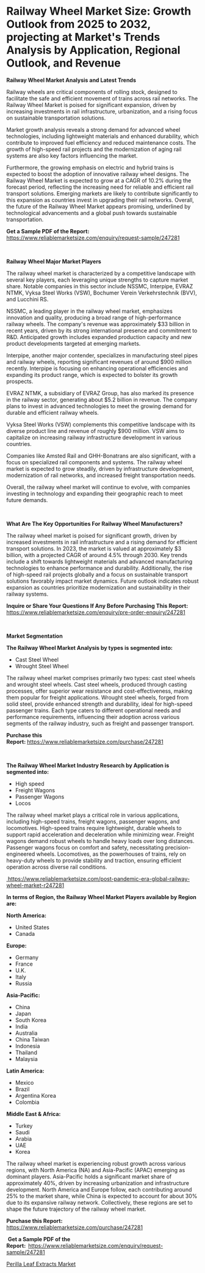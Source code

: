 <p><h1>Railway Wheel Market Size: Growth Outlook from 2025 to 2032, projecting at Market's Trends Analysis by Application, Regional Outlook, and Revenue</h1></p><p><strong>Railway Wheel Market Analysis and Latest Trends</strong></p>
<p><p>Railway wheels are critical components of rolling stock, designed to facilitate the safe and efficient movement of trains across rail networks. The Railway Wheel Market is poised for significant expansion, driven by increasing investments in rail infrastructure, urbanization, and a rising focus on sustainable transportation solutions. </p><p>Market growth analysis reveals a strong demand for advanced wheel technologies, including lightweight materials and enhanced durability, which contribute to improved fuel efficiency and reduced maintenance costs. The growth of high-speed rail projects and the modernization of aging rail systems are also key factors influencing the market.</p><p>Furthermore, the growing emphasis on electric and hybrid trains is expected to boost the adoption of innovative railway wheel designs. The Railway Wheel Market is expected to grow at a CAGR of 10.2% during the forecast period, reflecting the increasing need for reliable and efficient rail transport solutions. Emerging markets are likely to contribute significantly to this expansion as countries invest in upgrading their rail networks. Overall, the future of the Railway Wheel Market appears promising, underlined by technological advancements and a global push towards sustainable transportation.</p></p>
<p><strong>Get a Sample PDF of the Report:&nbsp;</strong> <a href="https://www.reliablemarketsize.com/enquiry/request-sample/247281?utm_campaign=1889&utm_medium=2&utm_source=Github&utm_content=ia&utm_term=30032025&utm_id=railway-wheel">https://www.reliablemarketsize.com/enquiry/request-sample/247281</a></p>
<p>&nbsp;</p>
<p><strong>Railway Wheel Major Market Players</strong></p>
<p><p>The railway wheel market is characterized by a competitive landscape with several key players, each leveraging unique strengths to capture market share. Notable companies in this sector include NSSMC, Interpipe, EVRAZ NTMK, Vyksa Steel Works (VSW), Bochumer Verein Verkehrstechnik (BVV), and Lucchini RS.</p><p>NSSMC, a leading player in the railway wheel market, emphasizes innovation and quality, producing a broad range of high-performance railway wheels. The company's revenue was approximately $33 billion in recent years, driven by its strong international presence and commitment to R&D. Anticipated growth includes expanded production capacity and new product developments targeted at emerging markets.</p><p>Interpipe, another major contender, specializes in manufacturing steel pipes and railway wheels, reporting significant revenues of around $900 million recently. Interpipe is focusing on enhancing operational efficiencies and expanding its product range, which is expected to bolster its growth prospects.</p><p>EVRAZ NTMK, a subsidiary of EVRAZ Group, has also marked its presence in the railway sector, generating about $5.2 billion in revenue. The company plans to invest in advanced technologies to meet the growing demand for durable and efficient railway wheels.</p><p>Vyksa Steel Works (VSW) complements this competitive landscape with its diverse product line and revenue of roughly $900 million. VSW aims to capitalize on increasing railway infrastructure development in various countries.</p><p>Companies like Amsted Rail and GHH-Bonatrans are also significant, with a focus on specialized rail components and systems. The railway wheel market is expected to grow steadily, driven by infrastructure development, modernization of rail networks, and increased freight transportation needs.</p><p>Overall, the railway wheel market will continue to evolve, with companies investing in technology and expanding their geographic reach to meet future demands.</p></p>
<p>&nbsp;</p>
<p><strong>What Are The Key Opportunities For Railway Wheel Manufacturers?</strong></p>
<p><p>The railway wheel market is poised for significant growth, driven by increased investments in rail infrastructure and a rising demand for efficient transport solutions. In 2023, the market is valued at approximately $3 billion, with a projected CAGR of around 4.5% through 2030. Key trends include a shift towards lightweight materials and advanced manufacturing technologies to enhance performance and durability. Additionally, the rise of high-speed rail projects globally and a focus on sustainable transport solutions favorably impact market dynamics. Future outlook indicates robust expansion as countries prioritize modernization and sustainability in their railway systems.</p></p>
<p><strong>Inquire or Share Your Questions If Any Before Purchasing This Report:</strong> <a href="https://www.reliablemarketsize.com/enquiry/pre-order-enquiry/247281?utm_campaign=1889&utm_medium=2&utm_source=Github&utm_content=ia&utm_term=30032025&utm_id=railway-wheel">https://www.reliablemarketsize.com/enquiry/pre-order-enquiry/247281</a></p>
<p>&nbsp;</p>
<p><strong>Market Segmentation</strong></p>
<p><strong>The Railway Wheel Market Analysis by types is segmented into:</strong></p>
<p><ul><li>Cast Steel Wheel</li><li>Wrought Steel Wheel</li></ul></p>
<p><p>The railway wheel market comprises primarily two types: cast steel wheels and wrought steel wheels. Cast steel wheels, produced through casting processes, offer superior wear resistance and cost-effectiveness, making them popular for freight applications. Wrought steel wheels, forged from solid steel, provide enhanced strength and durability, ideal for high-speed passenger trains. Each type caters to different operational needs and performance requirements, influencing their adoption across various segments of the railway industry, such as freight and passenger transport.</p></p>
<p><strong>Purchase this Report:&nbsp;</strong><a href="https://www.reliablemarketsize.com/purchase/247281?utm_campaign=1889&utm_medium=2&utm_source=Github&utm_content=ia&utm_term=30032025&utm_id=railway-wheel">https://www.reliablemarketsize.com/purchase/247281</a></p>
<p>&nbsp;</p>
<p><strong>The Railway Wheel Market Industry Research by Application is segmented into:</strong></p>
<p><ul><li>High speed</li><li>Freight Wagons</li><li>Passenger Wagons</li><li>Locos</li></ul></p>
<p><p>The railway wheel market plays a critical role in various applications, including high-speed trains, freight wagons, passenger wagons, and locomotives. High-speed trains require lightweight, durable wheels to support rapid acceleration and deceleration while minimizing wear. Freight wagons demand robust wheels to handle heavy loads over long distances. Passenger wagons focus on comfort and safety, necessitating precision-engineered wheels. Locomotives, as the powerhouses of trains, rely on heavy-duty wheels to provide stability and traction, ensuring efficient operation across diverse rail conditions.</p></p>
<p><a href="https://www.reliablemarketsize.com/post-pandemic-era-global-railway-wheel-market-r247281?utm_campaign=1889&utm_medium=2&utm_source=Github&utm_content=ia&utm_term=30032025&utm_id=railway-wheel">&nbsp;https://www.reliablemarketsize.com/post-pandemic-era-global-railway-wheel-market-r247281</a></p>
<p><strong>In terms of Region, the Railway Wheel Market Players available by Region are:</strong></p>
<p>
    <p> <strong> North America: </strong>
        <ul>
            <li>United States</li>
            <li>Canada</li>
        </ul>
        </p> 
    <p> <strong> Europe: </strong>
        <ul>
            <li>Germany</li>
            <li>France</li>
            <li>U.K.</li>
            <li>Italy</li>
            <li>Russia</li>
        </ul>
        </p> 
    <p> <strong> Asia-Pacific: </strong>
        <ul>
            <li>China</li>
            <li>Japan</li>
            <li>South Korea</li>
            <li>India</li>
            <li>Australia</li>
            <li>China Taiwan</li>
            <li>Indonesia</li>
            <li>Thailand</li>
            <li>Malaysia</li>
        </ul>
        </p> 
    <p> <strong> Latin America: </strong>
        <ul>
            <li>Mexico</li>
            <li>Brazil</li>
            <li>Argentina Korea</li>
            <li>Colombia</li>
        </ul>
        </p> 
    <p> <strong> Middle East & Africa: </strong>
        <ul>
            <li>Turkey</li>
            <li>Saudi</li>
            <li>Arabia</li>
            <li>UAE</li>
            <li>Korea</li>
        </ul>
    </p>
    </p>
<p><p>The railway wheel market is experiencing robust growth across various regions, with North America (NA) and Asia-Pacific (APAC) emerging as dominant players. Asia-Pacific holds a significant market share of approximately 40%, driven by increasing urbanization and infrastructure development. North America and Europe follow, each contributing around 25% to the market share, while China is expected to account for about 30% due to its expansive railway network. Collectively, these regions are set to shape the future trajectory of the railway wheel market.</p></p>
<p><strong>Purchase this Report: </strong><a href="https://www.reliablemarketsize.com/purchase/247281?utm_campaign=1889&utm_medium=2&utm_source=Github&utm_content=ia&utm_term=30032025&utm_id=railway-wheel">https://www.reliablemarketsize.com/purchase/247281</a></p>
<p>&nbsp;<strong>Get a Sample PDF of the Report:&nbsp;&nbsp;</strong><a href="https://www.reliablemarketsize.com/enquiry/request-sample/247281?utm_campaign=1889&utm_medium=2&utm_source=Github&utm_content=ia&utm_term=30032025&utm_id=railway-wheel">https://www.reliablemarketsize.com/enquiry/request-sample/247281</a></p>
<p><strong></strong></p>
<p><p><a href="https://github.com/prosalinda88/Market-Research-Report-List-7/blob/main/perilla-leaf-extracts-market.md?utm_campaign=1889&utm_medium=2&utm_source=Github&utm_content=ia&utm_term=30032025&utm_id=railway-wheel">Perilla Leaf Extracts Market</a></p></p>
